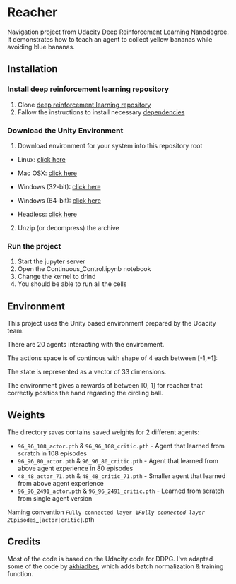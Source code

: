 # Reacher
Navigation project from Udacity Deep Reinforcement Learning Nanodegree.
It demonstrates how to teach an agent to collect yellow bananas while avoiding blue bananas. 

## Installation
### Install deep reinforcement learning repository
1. Clone [deep reinforcement learning repository](https://github.com/udacity/deep-reinforcement-learning)
2. Fallow the instructions to install necessary [dependencies](https://github.com/udacity/deep-reinforcement-learning#dependencies)
### Download the Unity Environment
1. Download environment for your system into this repository root

* Linux: [click here](https://s3-us-west-1.amazonaws.com/udacity-drlnd/P2/Reacher/Reacher_Linux.zip)

* Mac OSX: [click here](https://s3-us-west-1.amazonaws.com/udacity-drlnd/P2/Reacher/Reacher.app.zip)

* Windows (32-bit): [click here](https://s3-us-west-1.amazonaws.com/udacity-drlnd/P2/Reacher/Reacher_Windows_x86.zip)

* Windows (64-bit): [click here](https://s3-us-west-1.amazonaws.com/udacity-drlnd/P2/Reacher/Reacher_Windows_x86_64.zip)

* Headless: [click here](https://s3-us-west-1.amazonaws.com/udacity-drlnd/P2/Reacher/Reacher_Linux_NoVis.zip)

2. Unzip (or decompress) the archive
### Run the project
1. Start the jupyter server
2. Open the Continuous_Control.ipynb notebook
3. Change the kernel to drlnd
4. You should be able to run all the cells

## Environment
This project uses the Unity based environment prepared by the Udacity  team.

There are 20 agents interacting with the environment.

The actions space is of continous with shape of 4 each between [-1,+1]:

The state is represented as a vector of 33 dimensions.

The environment gives a rewards of  between [0, 1] for reacher that correctly positios the hand
regarding the circling ball.

## Weights
The directory `saves` contains saved weights for 2 different agents:

* `96_96_108_actor.pth` & `96_96_108_critic.pth` - Agent that learned from scratch in 108 episodes
* `96_96_80_actor.pth` & `96_96_80_critic.pth` - Agent that learned from above agent experience in 80 episodes
* `48_48_actor_71.pth` & `48_48_critic_71.pth` - Smaller agent that learned from above agent experience 
* `96_96_2491_actor.pth` & `96_96_2491_critic.pth` - Learned from scratch from single agent version

Naming convention `Fully connected layer 1`_`Fully connected layer 2`_`Episodes`_`[actor|critic]`.pth

## Credits
Most of the code is based on the Udacity code for DDPG. I've adapted some of the code by   [akhiadber](https://github.com/akhiadber/DeepRL_Continuous_Control), which adds batch normalization & training function.

